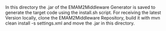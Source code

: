 In this directory the .jar of the EMAM2Middleware Generator is saved to generate the target code using the install.sh script.
For receiving the latest Version locally, clone the EMAM2Middleware Repository, build it with mvn clean install -s settings.xml and move the .jar in this directory.
